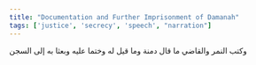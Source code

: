 ```yaml
---
title: "Documentation and Further Imprisonment of Damanah"
tags: ['justice', 'secrecy', 'speech', "narration"]
---
```


 وكتب النمر والقاضي ما قال دمنة وما قيل له وختما عليه وبعثا به إلى السجن
